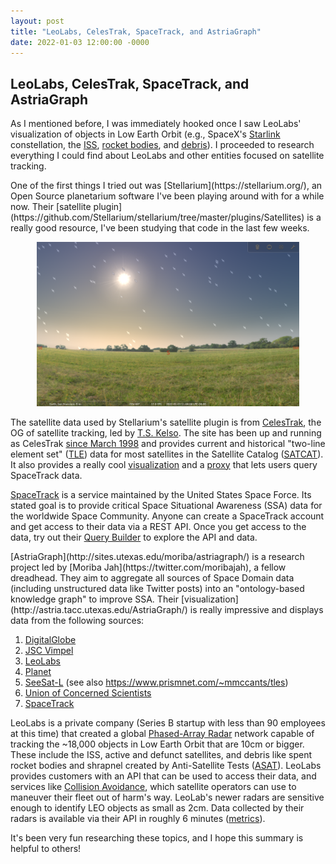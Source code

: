 ```yaml
---
layout: post
title: "LeoLabs, CelesTrak, SpaceTrack, and AstriaGraph"
date: 2022-01-03 12:00:00 -0000
---
```


## LeoLabs, CelesTrak, SpaceTrack, and AstriaGraph

As I mentioned before, I was immediately hooked once I saw LeoLabs'
visualization of objects in Low Earth Orbit (e.g., SpaceX's
[Starlink](https://platform.leolabs.space/visualizations/leo#search=starlink;view=lastTracked) constellation,
the [ISS](https://platform.leolabs.space/visualizations/leo#search=zarya;view=lastTracked),
[rocket bodies](https://platform.leolabs.space/visualizations/leo#search=r%2Fb;view=lastTracked),
and [debris](https://platform.leolabs.space/visualizations/leo#search=deb;view=lastTracked)).
I proceeded to research everything I could find about LeoLabs and other
entities focused on satellite tracking.

<a id="stellarium" />
One of the first things I tried out was [Stellarium](https://stellarium.org/), an
Open Source planetarium software I've been playing around with for a while now.
Their [satellite plugin](https://github.com/Stellarium/stellarium/tree/master/plugins/Satellites)
is a really good resource, I've been studying that code in the last few weeks.

<p align="center"> 
  <img src="/images/stellarium-screenshot.png" title="Stellarium satellite visualization" width="420px" />
</p>

The satellite data used by Stellarium's satellite plugin is from [CelesTrak](http://celestrak.com),
the OG of satellite tracking, led by [T.S. Kelso](https://twitter.com/TSKelso).
The site has been up and running as CelesTrak [since March 1998](https://celestrak.com/brief-history.php)
and provides current and historical "two-line element set" ([TLE](https://celestrak.com/NORAD/elements/))
data for most satellites in the Satellite Catalog ([SATCAT](https://celestrak.com/satcat/search.php)).
It also provides a really cool [visualization](https://celestrak.com/cesium/orbit-viz.php?tle=/pub/TLE/catalog.txt&satcat=/pub/satcat.txt)
and a [proxy](https://celestrak.com/SpaceTrack/) that lets users query SpaceTrack data.

[SpaceTrack](https://space-track.org/) is a service maintained by the
United States Space Force. Its stated goal is to provide critical Space Situational
Awareness (SSA) data for the worldwide Space Community. Anyone can create a
SpaceTrack account and get access to their data via a REST API. Once you get
access to the data, try out their [Query Builder](https://www.space-track.org/#queryBuilder)
to explore the API and data.

<a id="astriagraph" />
[AstriaGraph](http://sites.utexas.edu/moriba/astriagraph/) is a research project
led by [Moriba Jah](https://twitter.com/moribajah), a fellow dreadhead. They aim
to aggregate all sources of Space Domain data (including unstructured data like
Twitter posts) into an "ontology-based knowledge graph" to improve SSA.
Their [visualization](http://astria.tacc.utexas.edu/AstriaGraph/) is really
impressive and displays data from the following sources:

1.   [DigitalGlobe](https://www.digitalglobe.com)
1.   [JSC Vimpel](http://spacedata.vimpel.ru)
1.   [LeoLabs](https://www.leolabs.space)
1.   [Planet](https://www.planet.com)
1.   [SeeSat-L](http://www.satobs.org/seesat/seesatindex.html) (see also <https://www.prismnet.com/~mmccants/tles>)
1.   [Union of Concerned Scientists](https://www.ucsusa.org/nuclear-weapons/space-weapons/satellite-database)
1.   [SpaceTrack](https://www.space-track.org)

LeoLabs is a private company (Series B startup with less than 90 employees at this time)
that created a global [Phased-Array Radar](https://www.leolabs.space/radars/)
network capable of tracking the ~18,000 objects in Low Earth Orbit that are 
10cm or bigger. These include the ISS, active and defunct satellites, and debris like
spent rocket bodies and shrapnel created by Anti-Satellite Tests ([ASAT](https://www.armscontrol.org/act/2021-12/news/russian-asat-test-creates-massive-debris)).
LeoLabs provides customers with an API that can be used to access their data,
and services like [Collision Avoidance](https://www.leolabs.space/collision-avoidance/),
which satellite operators can use to maneuver their fleet out of harm's way.
LeoLab's newer radars are sensitive enough to identify LEO objects as small as 2cm.
Data collected by their radars is available via their API in roughly 6 minutes
([metrics](https://platform.leolabs.space/system_metrics)).

It's been very fun researching these topics, and I hope this summary is helpful to others!
